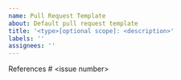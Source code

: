 ```yaml
---
name: Pull Request Template
about: Default pull request template
title: '<type>[optional scope]: <description>'
labels: ''
assignees: ''
---
```


References # \<issue number\>

<!-- Detailed description of the change -->
